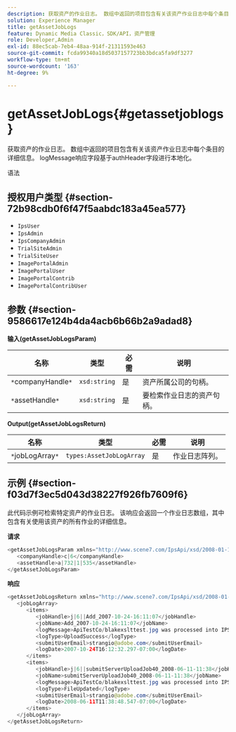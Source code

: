 ```yaml
---
description: 获取资产的作业日志。 数组中返回的项目包含有关该资产作业日志中每个条目的详细信息。 logMessage响应字段基于authHeader字段进行本地化。
solution: Experience Manager
title: getAssetJobLogs
feature: Dynamic Media Classic，SDK/API，资产管理
role: Developer,Admin
exl-id: 88ec5cab-7eb4-48aa-914f-21311593e463
source-git-commit: fcda99340a18d5037157723bb3bdca5fa9df3277
workflow-type: tm+mt
source-wordcount: '163'
ht-degree: 9%

---
```


# getAssetJobLogs{#getassetjoblogs}

获取资产的作业日志。 数组中返回的项目包含有关该资产作业日志中每个条目的详细信息。 logMessage响应字段基于authHeader字段进行本地化。

语法

## 授权用户类型 {#section-72b98cdb0f6f47f5aabdc183a45ea577}

* `IpsUser`
* `IpsAdmin`
* `IpsCompanyAdmin`
* `TrialSiteAdmin`
* `TrialSiteUser`
* `ImagePortalAdmin`
* `ImagePortalUser`
* `ImagePortalContrib`
* `ImagePortalContribUser`

## 参数 {#section-9586617e124b4da4acb6b66b2a9adad8}

**输入(getAssetJobLogsParam)**

| 名称 | 类型 | 必需 | 说明 |
|---|---|---|---|
| `*`companyHandle`*` | `xsd:string` | 是 | 资产所属公司的句柄。 |
| `*`assetHandle`*` | `xsd:string` | 是 | 要检索作业日志的资产句柄。 |

**Output(getAssetJobLogsReturn)**

| 名称 | 类型 | 必需 | 说明 |
|---|---|---|---|
| `*`jobLogArray`*` | `types:AssetJobLogArray` | 是 | 作业日志阵列。 |

## 示例 {#section-f03d7f3ec5d043d38227f926fb7609f6}

此代码示例可检索特定资产的作业日志。 该响应会返回一个作业日志数组，其中包含有关使用该资产的所有作业的详细信息。

**请求**

```java
<getAssetJobLogsParam xmlns="http://www.scene7.com/IpsApi/xsd/2008-01-15">
   <companyHandle>c|6</companyHandle>
   <assetHandle>a|732|1|535</assetHandle>
</getAssetJobLogsParam>
```

**响应**

```java
<getAssetJobLogsReturn xmlns="http://www.scene7.com/IpsApi/xsd/2008-01-15">
   <jobLogArray>
      <items>
         <jobHandle>j|6||Add_2007-10-24-16:11:07</jobHandle>
         <jobName>Add_2007-10-24-16:11:07</jobName>
         <logMessage>ApiTestCo/blakexslttest.jpg was processed into IPS</logMessage>
         <logType>UploadSuccess</logType>
         <submitUserEmail>strangio@adobe.com</submitUserEmail>
         <logDate>2007-10-24T16:12:32.297-07:00</logDate>
      </items>
      <items>
         <jobHandle>j|6||submitServerUploadJob40_2008-06-11-11:38</jobHandle>
         <jobName>submitServerUploadJob40_2008-06-11-11:38</jobName>
         <logMessage>ApiTestCo/blakexslttest.jpg was processed into IPS.</logMessage>
         <logType>FileUpdated</logType>
         <submitUserEmail>strangio@adobe.com</submitUserEmail>
         <logDate>2008-06-11T11:38:48.547-07:00</logDate>
      </items>
   </jobLogArray>
</getAssetJobLogsReturn>
```
